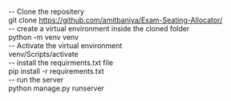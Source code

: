 -- Clone the repositery <br>
git clone https://github.com/amitbaniya/Exam-Seating-Allocator/<br>
-- create a virtual environment inside the cloned folder<br>
python -m venv venv<br>
-- Activate the virtual environment<br>
venv/Scripts/activate<br>
-- install the requirments.txt file <br>
pip install -r requirements.txt<br>
-- run the server<br>
python manage.py runserver
